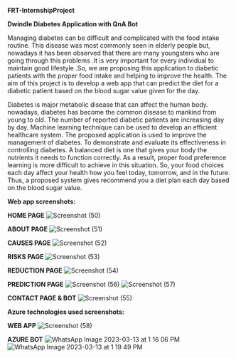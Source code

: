**FRT-InternshipProject**

**Dwindle Diabetes Application with QnA Bot**

Managing diabetes can be difficult and complicated with the food intake routine. This disease was most commonly seen in elderly people but, nowadays it has been observed that there are many youngsters who are going through this problems .It is very important for every individual to maintain good lifestyle .So, we are proposing this application to diabetic patients with the proper food intake and helping to improve the health. The aim of this project is to develop a web app that can predict the diet for a diabetic patient based on the blood sugar value given for the day.

Diabetes is major metabolic disease that can affect the human body. nowadays, diabetes has become the common disease to mankind from young to old. The number of reported diabetic patients are increasing day by day. Machine learning technique can be used to develop an efficient healthcare system. The proposed application is used to improve the management of diabetes. To demonstrate and evaluate its effectiveness in controlling diabetes. A balanced diet is one that gives your body the nutrients it needs to function correctly. As a result, proper food preference learning is more difficult to achieve in this situation. So, your food choices each day affect your health how you feel today, tomorrow, and in the future. Thus, a proposed system gives recommend you a diet plan each day based on the blood sugar value.

**Web app screenshots:**

**HOME PAGE**
![Screenshot (50)](https://user-images.githubusercontent.com/124595023/224636745-bb2c6670-e54c-4eef-9afe-6e2c353bf58c.png)

**ABOUT PAGE**
![Screenshot (51)](https://user-images.githubusercontent.com/124595023/224636815-f7aeb83e-b4cc-4a4e-8e81-2d448f19154f.png)

**CAUSES PAGE**
![Screenshot (52)](https://user-images.githubusercontent.com/124595023/224636841-55732c2e-391b-4ef5-a30e-4f90c0fcd15b.png)

**RISKS PAGE**
![Screenshot (53)](https://user-images.githubusercontent.com/124595023/224636883-5d5956a3-8b5b-4c45-9894-15e4ed69c0e2.png)

**REDUCTION PAGE** 
![Screenshot (54)](https://user-images.githubusercontent.com/124595023/224636923-f5e67d23-ded5-45d7-81f3-30b888b87b30.png)

**PREDICTION PAGE**
![Screenshot (56)](https://user-images.githubusercontent.com/124595023/224636971-50f0bff5-5a0c-43fe-bb92-5c6121a35b21.png)
![Screenshot (57)](https://user-images.githubusercontent.com/124595023/224637047-0a7c1ccf-ab00-47ea-8a7b-04bdc53ef4e3.png)

**CONTACT PAGE & BOT**
![Screenshot (55)](https://user-images.githubusercontent.com/124595023/224637134-d112f7d8-31c5-4b89-852b-851fcf15b37f.png)
 
**Azure technologies used screenshots:**

**WEB APP**
![Screenshot (58)](https://user-images.githubusercontent.com/124595023/224637990-494e5d39-f666-44c4-a75c-27a49c69d2e3.png)

**AZURE BOT**
![WhatsApp Image 2023-03-13 at 1 16 06 PM](https://user-images.githubusercontent.com/124595023/224638299-8594dff7-ce66-4cb2-9ccc-d2e292f8812c.jpeg)
![WhatsApp Image 2023-03-13 at 1 19 49 PM](https://user-images.githubusercontent.com/124595023/224640505-6ada51fb-d967-4a86-8749-7684a310b577.jpeg)

